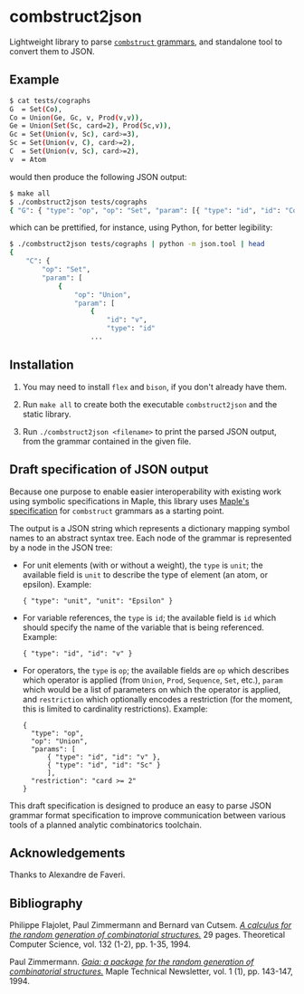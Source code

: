 # combstruct2json

Lightweight library to parse
[`combstruct` grammars](https://www.maplesoft.com/support/help/maple/view.aspx?path=combstruct),
and standalone tool to convert them to JSON.

## Example

```bash
$ cat tests/cographs
G  = Set(Co),
Co = Union(Ge, Gc, v, Prod(v,v)),
Ge = Union(Set(Sc, card=2), Prod(Sc,v)),
Gc = Set(Union(v, Sc), card>=3),
Sc = Set(Union(v, C), card>=2),
C  = Set(Union(v, Sc), card>=2),
v  = Atom
```

would then produce the following JSON output:

```bash
$ make all
$ ./combstruct2json tests/cographs
{ "G": { "type": "op", "op": "Set", "param": [{ "type": "id", "id": "Co" }] }, "Co": { "type": "op", "op": "Union", "param": [ { "type": "id", "id": "Ge" }, { "type": "id", "id":"Gc" }, { "type": "id", "id": "v" }, { "type": "op", "op": "Prod", "param": [ { "type": "id", "id": "v" }, { "type": "id", "id": "v" } ] } ] }, "Ge": { "type": "op", "op": "Union", "param": [ { "type": "op", "op": "Set", "param": [{ "type": "id", "id": "Sc" }], "restriction": "card = 2" }, { "type": "op", "op": "Prod", "param": [ { "type": "id", "id": "Sc" }, { "type": "id", "id": "v" } ] } ] }, "Gc": { "type": "op", "op": "Set", "param": [{ "type": "op", "op": "Union", "param": [ { "type": "id", "id": "v" }, { "type": "id", "id":"Sc" } ] }], "restriction": "card >= 3" }, "Sc": { "type": "op", "op": "Set", "param": [{ "type": "op", "op": "Union", "param": [ { "type": "id", "id": "v" }, { "type": "id", "id": "C" } ] }], "restriction": "card >= 2" }, "C": { "type": "op", "op": "Set", "param": [{ "type": "op", "op": "Union", "param": [ { "type": "id", "id": "v" }, { "type": "id", "id": "Sc" } ] }], "restriction": "card >= 2" }, "v": { "type": "unit", "unit": "Atom" }}
```

which can be prettified, for instance, using Python, for better legibility:

```bash
$ ./combstruct2json tests/cographs | python -m json.tool | head
{
    "C": {
        "op": "Set",
        "param": [
            {
                "op": "Union",
                "param": [
                    {
                        "id": "v",
                        "type": "id"
                    ...
```

## Installation

1. You may need to install `flex` and `bison`, if you don't already have them.

2. Run `make all` to create both the executable `combstruct2json` and the static
   library.

3. Run `./combstruct2json <filename>` to print the parsed JSON output, from the
   grammar contained in the given file.

## Draft specification of JSON output

Because one purpose to enable easier interoperability with existing work using
symbolic specifications in Maple, this library uses
[Maple's specification](https://www.maplesoft.com/support/help/maple/view.aspx?path=combstruct)
for `combstruct` grammars as a starting point.

The output is a JSON string which represents a dictionary mapping symbol names
to an abstract syntax tree. Each node of the grammar is represented by a node
in the JSON tree:

- For unit elements (with or without a weight), the `type` is `unit`; the
  available field is `unit` to describe the type of element (an atom, or epsilon). Example:

  ```
  { "type": "unit", "unit": "Epsilon" }
  ```

- For variable references, the `type` is `id`; the available field is `id` which
  should specify the name of the variable that is being referenced.
  Example:

  ```
  { "type": "id", "id": "v" }
  ```

- For operators, the `type` is `op`; the available fields are `op` which describes
  which operator is applied (from `Union`, `Prod`, `Sequence`, `Set`, etc.),
  `param` which would be a list of parameters on which the operator is applied, and `restriction` which optionally encodes a restriction (for the moment, this is
  limited to cardinality restrictions). Example:

  ```
  {
    "type": "op",
    "op": "Union",
    "params": [
        { "type": "id", "id": "v" },
        { "type": "id", "id": "Sc" }
        ],
    "restriction": "card >= 2"
  }
  ```

This draft specification is designed to produce an easy to parse JSON grammar format
specification to improve communication between various tools of a planned analytic
combinatorics toolchain.

## Acknowledgements

Thanks to Alexandre de Faveri.

## Bibliography

Philippe Flajolet, Paul Zimmermann and  Bernard van Cutsem. [*A calculus for the random generation of combinatorial structures.*](http://algo.inria.fr/flajolet/Publications/RR-1830.pdf) 29 pages. Theoretical Computer Science, vol. 132 (1-2), pp. 1-35, 1994.

Paul Zimmermann. [*Gaia: a package for the random generation of combinatorial structures.*](http://plouffe.fr/simon/math/fpsac1993b.pdf#page=153) Maple Technical Newsletter, vol. 1 (1), pp. 143-147, 1994.


